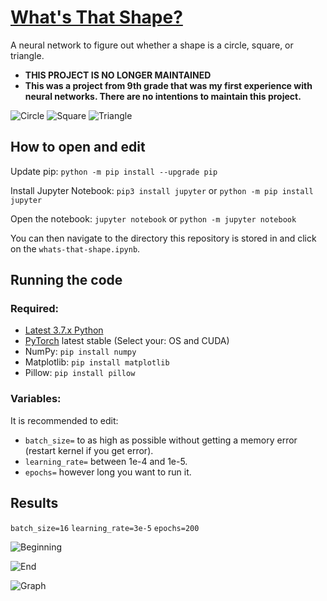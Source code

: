 # [What's That Shape?](https://github.com/shupik123/whats-that-shape/)
A neural network to figure out whether a shape is a circle, square, or triangle.

- **THIS PROJECT IS NO LONGER MAINTAINED**
- **This was a project from 9th grade that was my first experience with neural networks. There are no intentions to maintain this project.**
 

![Circle](https://github.com/shupik123/whats-that-shape/blob/master/shapes/train/circle/drawing(1).png)
![Square](https://github.com/shupik123/whats-that-shape/blob/master/shapes/train/square/drawing(1).png)
![Triangle](https://github.com/shupik123/whats-that-shape/blob/master/shapes/train/triangle/drawing(1).png)
## How to open and edit
Update pip: `python -m pip install --upgrade pip`

Install Jupyter Notebook: `pip3 install jupyter` or `python -m pip install jupyter`

Open the notebook: `jupyter notebook` or `python -m jupyter notebook`

You can then navigate to the directory this repository is stored in and click on the `whats-that-shape.ipynb`.
## Running the code
### Required:
- [Latest 3.7.x Python](https://www.python.org/downloads/)
- [PyTorch](https://pytorch.org/get-started/locally/) latest stable (Select your: OS and CUDA)
- NumPy: `pip install numpy`
- Matplotlib: `pip install matplotlib`
- Pillow: `pip install pillow`
### Variables:
It is recommended to edit:
- `batch_size=` to as high as possible without getting a memory error (restart kernel if you get error).
- `learning_rate=` between 1e-4 and 1e-5.
- `epochs=` however long you want to run it.
## Results
`batch_size=16`
`learning_rate=3e-5`
`epochs=200`

![Beginning](https://github.com/shupik123/whats-that-shape/blob/master/images/resultsBeginning.png)

![End](https://github.com/shupik123/whats-that-shape/blob/master/images/resultsEnd.png)

![Graph](https://github.com/shupik123/whats-that-shape/blob/master/images/resultsGraph.png)
